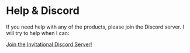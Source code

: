 ﻿---
sidebar_position: 1
---
# Help & Discord

If you need help with any of the products, please join the Discord server. I will try to help when I can:

[Join the Invitational Discord Server!](https://discord.com/invite/58fWAUTYF8)
